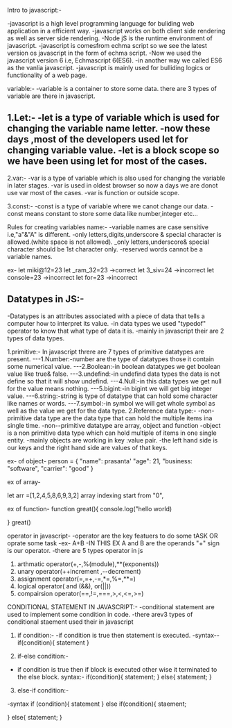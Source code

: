 Intro to javascript:-

-javascript is a high level programming language for buliding web application in a efficient way.
-javascript works on both client side rendering as well as server side rendering.
-Node jS is the runtime environment of javascript.
-javascript is comesfrom echma script so we see the latest version os javascript in the form  of echma script.
-Now we used the javascript version 6 i.e, Echmascript 6(ES6).
-in another way we called ES6 as the vanlia javascript.
-javascript is mainly used for bulliding logics or functionality of a web page.



variable:-
-variable is a container to store some data.
there are 3 types of variable are there in javascript.


1.Let:-
-let is a type of variable which is used for changing the variable name letter.
-now these days ,most of the developers used let for changing variable value.
-let is a block scope so we have been using let for most of the cases.
-

 
2.var:-
-var is a type of variable which is also used for changing the variable in later stages.
-var is used in oldest browser so now a days we are donot use var  most of the cases.
-var is function or outside scope.



3.const:-
-const is a type of variable where we canot change our data.
-const means constant to store some data like number,integer etc...

Rules for creating variables name:-
-variable names are case sensitive i.e,"a"&"A" is different.
-only letters,digits,underscore & special character is allowed.(white space is not allowed).
_only letters,underscore& special character should be 1st character only.
-reserved words cannot be a variable names.

ex-
let miki@12=23
let _ram_32=23 ->correct
let 3_siv=24    ->incorrect
let console=23  ->incorrect
let for=23   ->incorrect


Datatypes in JS:-
-
-Datatypes is an attributes associated with a piece of data that tells a computer how to interpret its value.
-in data types we used "typedof" operator to know that what type of data it is.
-mainly in javascript their are 2 types of data types.


1.primitive:-
In javascript threre are 7 types of primitive datatypes are present.
---1.Number:-number are the type of datatypes those it contain some numerical value.
---2.Boolean:-in boolean datatypes we get boolean value like true& false.
---3.undefind:-in undefind data types the data is not define so that it will show undefind.
---4.Null:-in this data types we get null for the value means nothing.
---5.bigint:-in bigint we will get  big integer value.
---6.string:-string is type of datatype that can hold some character like names or words.
---7.symbol:-in symbol we will get whole symbol as well as the value we get for the data type.
2.Reference data type:-
-non-primitive data type are the data type that can  hold the multiple items ina single time.
-non--primitive datatype are array, object and function
-object is a non primitive data type  which can hold  multiple of items in one single entity.
-mainly objects are working in key :value pair.
-the left hand side is our keys and the right hand side are values of that keys.

ex- of object-
person = {
    "name": prasanta'
    "age": 21,
    "business: "software",
    "carrier": "good"
}

ex of array-

let arr =[1,2,4,5,8,6,9,3,2]
array indexing start from "0",

ex  of function-
function great(){
    console.log("hello world)

}
great()

operator in javascript-
-operator are the key featuers to do some tASK OR oprate some task
-ex- A+B
-IN THIS EX  A and B   are the operands "+" sign is our operator.
-there are 5 types operator in js
1. arthmatic operator(+,-,%(module),**(exponents))
2. unary operator(++increment ,--decrement)
3. assignment operator(=,=+,-=,*=,%=,**=)
4. logical operator( and (&&), or(||))
5. compairsion operator(==,!=,===,>,<,<=,>=)
 
 CONDITIONAL STATEMENT IN JAVASCRIPT:-
 -conditional statement are used to implement some condition in code.
 -there arev3 types of conditional staement used their in javascript
 1. if condition:-
  -if condition is true then statement is executed.
  -syntax--
    if(condition){
        statement
    }

 2. if-else condition:-
 - if condition is true then if block is executed other wise it terminated to the else block.
 syntax:-
 if(condition){
    statement;
 }
 else{
    statement;
 }
3. else-if  condition:-

-syntax
if (condition){
    statement
}
else if(condition){
    staement;

}
else{
    statement;
}